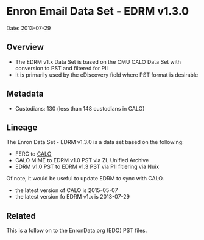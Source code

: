 # Enron Email Data Set - EDRM v1.3.0

Date: 2013-07-29

## Overview

* The EDRM v1.x Data Set is based on the CMU CALO Data Set with conversion to PST and filtered for PII
* It is primarily used by the eDiscovery field where PST format is desirable

## Metadata

* Custodians: 130 (less than 148 custodians in CALO)

## Lineage

The Enron Data Set - EDRM v1.3.0 is a data set based on the following:

* FERC to [CALO](https://www.cs.cmu.edu/~./enron/)
* CALO MIME to EDRM v1.0 PST via ZL Unified Archive
* EDRM v1.0 PST to EDRM v1.3 PST via PII fitlering via Nuix

Of note, it would be useful to update EDRM to sync with CALO.

* the latest version of CALO is 2015-05-07
* the latest version fo EDRM v1.x is 2013-07-29

## Related

This is a follow on to the EnronData.org (EDO) PST files.